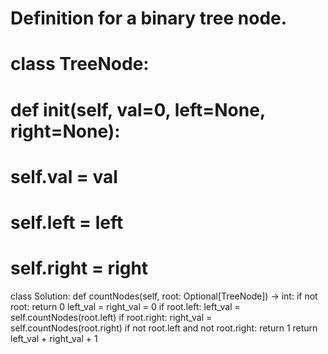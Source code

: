 # Definition for a binary tree node.
# class TreeNode:
#     def __init__(self, val=0, left=None, right=None):
#         self.val = val
#         self.left = left
#         self.right = right
class Solution:
    def countNodes(self, root: Optional[TreeNode]) -> int:
        if not root:
            return 0
        left_val = right_val = 0
        if root.left:
            left_val = self.countNodes(root.left)
        if root.right:
            right_val = self.countNodes(root.right)
        if not root.left and not root.right:
            return 1
        return left_val + right_val + 1